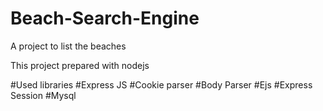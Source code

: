 # Beach-Search-Engine
A project to list the beaches

This project prepared with nodejs

#Used libraries
#Express JS
#Cookie parser
#Body Parser
#Ejs
#Express Session
#Mysql
